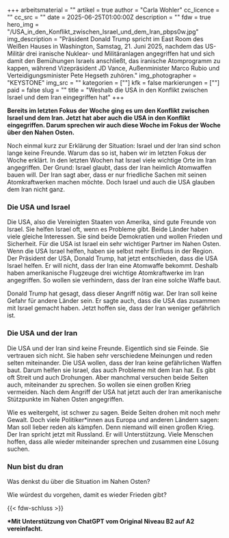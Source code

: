+++
arbeitsmaterial = ""
artikel = true
author = "Carla Wohler"
cc_licence = ""
cc_src = ""
date = 2025-06-25T01:00:00Z
description = ""
fdw = true
hero_img = "/USA_in_den_Konflikt_zwischen_Israel_und_dem_Iran_pbps0w.jpg"
img_description = "Präsident Donald Trump spricht im East Room des Weißen Hauses in Washington, Samstag, 21. Juni 2025, nachdem das US-Militär drei iranische Nuklear- und Militäranlagen angegriffen hat und sich damit den Bemühungen Israels anschließt, das iranische Atomprogramm zu kappen, während Vizepräsident JD Vance, Außenminister Marco Rubio und Verteidigungsminister Pete Hegseth zuhören."
img_photographer = "KEYSTONE"
img_src = ""
kategorien = [""]
kfk = false
markierungen = [""]
paid = false
slug = ""
title = "Weshalb die USA in den Konflikt zwischen Israel und dem Iran eingegriffen hat"
+++

**Bereits im letzten Fokus der Woche ging es um den Konflikt zwischen Israel und dem Iran. Jetzt hat aber auch die USA in den Konflikt eingegriffen. Darum sprechen wir auch diese Woche im Fokus der Woche über den Nahen Osten.**

Noch einmal kurz zur Erklärung der Situation: Israel und der Iran sind schon lange keine Freunde. Warum das so ist, haben wir im letzten Fokus der Woche erklärt. In den letzten Wochen hat Israel viele wichtige Orte im Iran angegriffen. Der Grund: Israel glaubt, dass der Iran heimlich Atomwaffen bauen will. Der Iran sagt aber, dass er nur friedliche Sachen mit seinen Atomkraftwerken machen möchte. Doch Israel und auch die USA glauben dem Iran nicht ganz.

### Die USA und Israel

Die USA, also die Vereinigten Staaten von Amerika, sind gute Freunde von Israel. Sie helfen Israel oft, wenn es Probleme gibt. Beide Länder haben viele gleiche Interessen. Sie sind beide Demokratien und wollen Frieden und Sicherheit. Für die USA ist Israel ein sehr wichtiger Partner im Nahen Osten. Wenn die USA Israel helfen, haben sie selbst mehr Einfluss in der Region. Der Präsident der USA, Donald Trump, hat jetzt entschieden, dass die USA Israel helfen. Er will nicht, dass der Iran eine Atomwaffe bekommt. Deshalb haben amerikanische Flugzeuge drei wichtige Atomkraftwerke im Iran angegriffen. So wollen sie verhindern, dass der Iran eine solche Waffe baut.

Donald Trump hat gesagt, dass dieser Angriff nötig war. Der Iran soll keine Gefahr für andere Länder sein. Er sagte auch, dass die USA das zusammen mit Israel gemacht haben. Jetzt hoffen sie, dass der Iran weniger gefährlich ist.

### Die USA und der Iran

Die USA und der Iran sind keine Freunde. Eigentlich sind sie Feinde. Sie vertrauen sich nicht. Sie haben sehr verschiedene Meinungen und reden selten miteinander. Die USA wollen, dass der Iran keine gefährlichen Waffen baut. Darum helfen sie Israel, das auch Probleme mit dem Iran hat. Es gibt oft Streit und auch Drohungen. Aber manchmal versuchen beide Seiten auch, miteinander zu sprechen. So wollen sie einen großen Krieg vermeiden. Nach dem Angriff der USA hat jetzt auch der Iran amerikanische Stützpunkte im Nahen Osten angegriffen.

Wie es weitergeht, ist schwer zu sagen. Beide Seiten drohen mit noch mehr Gewalt. Doch viele Politiker*innen aus Europa und anderen Ländern sagen: Man soll lieber reden als kämpfen. Denn niemand will einen großen Krieg. Der Iran spricht jetzt mit Russland. Er will Unterstützung. Viele Menschen hoffen, dass alle wieder miteinander sprechen und zusammen eine Lösung suchen.

### Nun bist du dran

Was denkst du über die Situation im Nahen Osten? 

Wie würdest du vorgehen, damit es wieder Frieden gibt?

{{< fdw-schluss >}}

**\*Mit Unterstützung von ChatGPT vom Original Niveau B2 auf A2 vereinfacht.**